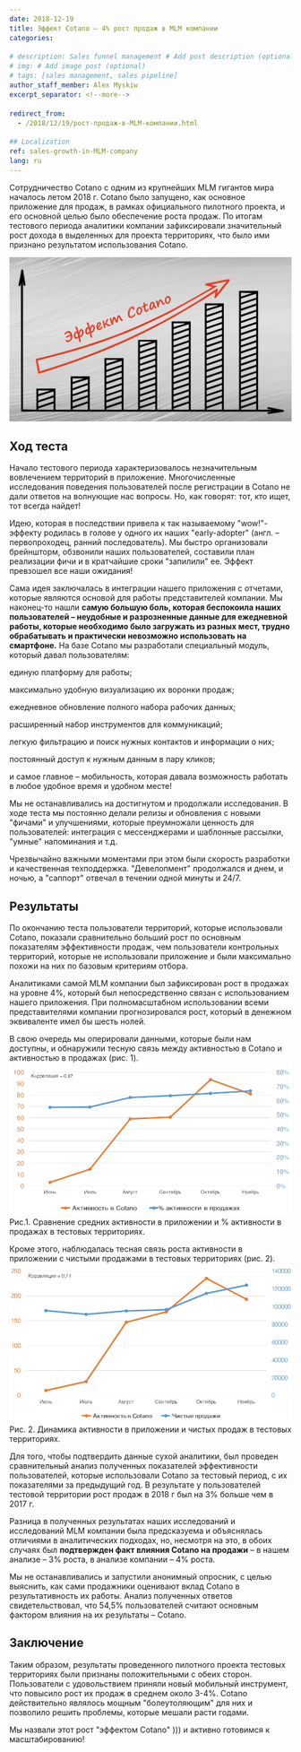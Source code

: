 ```yaml
---
date: 2018-12-19
title: Эффект Cotano – 4% рост продаж в MLM компании
categories:
  
# description: Sales funnel management # Add post description (optional)
# img: # Add image post (optional)
# tags: [sales management, sales pipeline]
author_staff_member: Alex Myskiw
excerpt_separator: <!--more-->

redirect_from:
  - /2018/12/19/рост-продаж-в-MLM-компании.html

## Localization
ref: sales-growth-in-MLM-company
lang: ru
---
```

Сотрудничество Cotano с одним из крупнейших MLM гигантов мира началось летом 2018 г. Cotano было запущено, как основное приложение для продаж, в рамках официального пилотного проекта, и его основной целью было обеспечение роста продаж. По итогам тестового периода аналитики компании зафиксировали значительный рост дохода в выделенных для проекта территориях, что было ими признано результатом использования Cotano.

<!--more-->
![Cotano-effect](/images/Blog_Post_Cotano-effect.jpg)
## Ход теста
Начало тестового периода характеризовалось незначительным вовлечением территорий в приложение. Многочисленные исследования поведения пользователей после регистрации в Cotano не дали ответов на волнующие нас вопросы. Но, как говорят: тот, кто ищет, тот всегда найдет! 

Идею, которая в последствии привела к так называемому "wow!"-эффекту родилась в голове у одного их наших "early-adopter" (англ. – первопроходец, ранний последователь). Мы быстро организовали брейншторм, обзвонили наших пользователей, составили план реализации фичи и в кратчайшие сроки "запилили" ее. Эффект превзошел все наши ожидания!

Сама идея заключалась в интеграции нашего приложения с отчетами, которые являются основой для работы представителей компании. Мы наконец-то нашли **самую большую боль, которая беспокоила наших пользователей – неудобные и разрозненные данные для ежедневной работы, которые необходимо было загружать из разных мест, трудно обрабатывать и практически невозможно использовать на смартфоне.** На базе Cotano мы разработали специальный модуль, который давал пользователям:

единую платформу для работы;

максимально удобную визуализацию их воронки продаж;

ежедневное обновление полного набора рабочих данных;

расширенный набор инструментов для коммуникаций;

легкую фильтрацию и поиск нужных контактов и информации о них;

постоянный доступ к нужным данным в пару кликов;

и самое главное – мобильность, которая давала возможность работать в любое удобное время и удобном месте! 

Мы не останавливались на достигнутом и продолжали исследования. В ходе теста мы постоянно делали релизы и обновления с новыми "фичами" и улучшениями, которые преумножали ценность для пользователей: интеграция с мессенджерами и шаблонные рассылки, "умные" напоминания и т.д. 

Чрезвычайно важными моментами при этом были скорость разработки и качественная техподдержка. "Девелопмент" продолжался и днем, и ночью, а "саппорт" отвечал в течении одной минуты и 24/7.

## Результаты
По окончанию теста пользователи территорий, которые использовали Cotano, показали сравнительно больший рост по основным показателям эффективности продаж, чем пользователи контрольных территорий, которые не использовали приложение и были максимально похожи на них по базовым критериям отбора. 

Аналитиками самой MLM компании был зафиксирован рост в продажах на уровне 4%, который был непосредственно связан с использованием нашего приложения. При полномасштабном использовании всеми представителями компании прогнозировался рост, который в денежном эквиваленте имел бы шесть нолей. 

В свою очередь мы оперировали данными, которые были нам доступны, и обнаружили тесную связь между активностью в Cotano и активностью в продажах (рис. 1).
![Activity in Cotano vs Activity in sales](/images/Blog_Post_Chart3.1.jpg)
Рис.1. Сравнение средних активности в приложении и % активности в продажах в тестовых территориях.

Кроме этого, наблюдалась тесная связь роста активности в приложении с чистыми продажами в тестовых территориях (рис. 2). 
![Activity in Cotano vs Net sales](/images/Blog_Post_Chart3.2.jpg)
Рис. 2. Динамика активности в приложении и чистых продаж в тестовых территориях.

Для того, чтобы подтвердить данные сухой аналитики, был проведен сравнительный анализ полученных показателей эффективности пользователей, которые использовали Cotano за тестовый период, с их показателями за предыдущий год. В результате у пользователей тестовой территории рост продаж в 2018 г был на 3% больше чем в 2017 г. 

Разница в полученных результатах наших исследований и исследований MLM компании была предсказуема и объяснялась отличиями в аналитических подходах, но, несмотря на это, в обоих случаях был **подтвержден факт влияния Cotano на продажи** – в нашем анализе – 3% роста, в анализе компании – 4% роста. 

Мы не останавливались и запустили анонимный опросник, с целью выяснить, как сами продажники оценивают вклад Cotano в результативность их работы. Анализ полученных ответов свидетельствовал, что 54,5% пользователей считают основным фактором влияния на их результаты – Cotano.

## Заключение
Таким образом, результаты проведенного пилотного проекта тестовых территориях были признаны положительными с обеих сторон. Пользователи с удовольствием приняли новый мобильный инструмент, что повысило рост их продаж в среднем около 3-4%. Cotano действительно являлось мощным "болеутоляющим" для них и позволило решить проблемы, которые мешали расти годами. 

Мы назвали этот рост "эффектом Cotano" ))) и активно готовимся к масштабированию!
